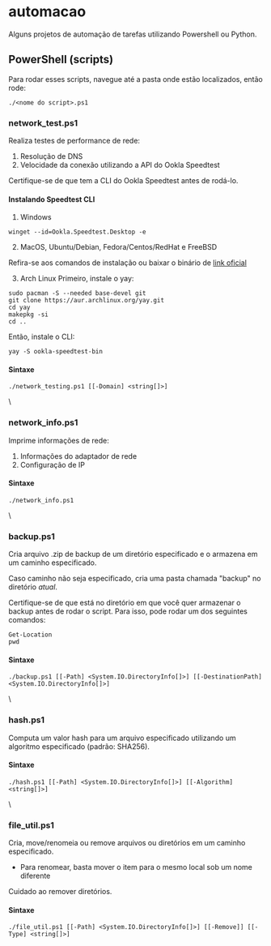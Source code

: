 # automacao
Alguns projetos de automação de tarefas utilizando Powershell ou Python.

## PowerShell (scripts) 
Para rodar esses scripts, navegue até a pasta onde estão localizados, então rode:

```
./<nome do script>.ps1
```

### network_test.ps1
Realiza testes de performance de rede:
1. Resolução de DNS
2. Velocidade da conexão utilizando a API do Ookla Speedtest

Certifique-se de que tem a CLI do Ookla Speedtest antes de rodá-lo.

#### Instalando Speedtest CLI
1. Windows

```
winget --id=Ookla.Speedtest.Desktop -e
```

2. MacOS, Ubuntu/Debian, Fedora/Centos/RedHat e FreeBSD

Refira-se aos comandos de instalação ou baixar o binário de [link oficial](https://www.speedtest.net/pt/apps/cli)

3. Arch Linux
Primeiro, instale o yay:

```
sudo pacman -S --needed base-devel git
git clone https://aur.archlinux.org/yay.git
cd yay
makepkg -si
cd ..
```

Então, instale o CLI:

```
yay -S ookla-speedtest-bin
```

#### Sintaxe

```
./network_testing.ps1 [[-Domain] <string[]>]
```

\

### network_info.ps1
Imprime informações de rede:
1. Informações do adaptador de rede
2. Configuração de IP

#### Sintaxe

```
./network_info.ps1
```

\

### backup.ps1
Cria arquivo .zip de backup de um diretório especificado e o armazena em um caminho especificado.

Caso caminho não seja especificado, cria uma pasta chamada "backup" no diretório _atual_.

Certifique-se de que está no diretório em que você quer armazenar o backup antes de rodar o script. Para isso, pode rodar um dos seguintes comandos:

```
Get-Location
pwd
```

#### Sintaxe

```
./backup.ps1 [[-Path] <System.IO.DirectoryInfo[]>] [[-DestinationPath] <System.IO.DirectoryInfo[]>]
```

\

### hash.ps1
Computa um valor hash para um arquivo especificado utilizando um algoritmo especificado (padrão: SHA256).

#### Sintaxe

```
./hash.ps1 [[-Path] <System.IO.DirectoryInfo[]>] [[-Algorithm] <string[]>]
```

\

### file_util.ps1
Cria, move/renomeia ou remove arquivos ou diretórios em um caminho especificado.
+ Para renomear, basta mover o item para o mesmo local sob um nome diferente

Cuidado ao remover diretórios.

#### Sintaxe

```
./file_util.ps1 [[-Path] <System.IO.DirectoryInfo[]>] [[-Remove]] [[-Type] <string[]>]
```
